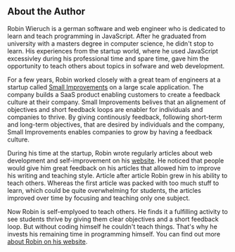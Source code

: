 ## About the Author

Robin Wieruch is a german software and web engineer who is dedicated to learn and teach programming in JavaScript. After he graduated from university with a masters degree in computer science, he didn't stop to learn. His experiences from the startup world, where he used JavaScript excessivley during his professional time and spare time, gave him the opportunity to teach others about topics in sofware and web development.

For a few years, Robin worked closely with a great team of engineers at a startup called [Small Improvements](https://www.small-improvements.com/) on a large scale application. The company builds a SaaS product enabling customers to create a feedback culture at their company. Small Improvements belives that an alignement of objectives and short feedback loops are enabler for individuals and companies to thrive. By giving continously feedback, following short-term and long-term objectives, that are desired by individuals and the company, Small Improvements enables companies to grow by having a feedback culture.

During his time at the startup, Robin wrote regularly articles about web development and self-improvement on his [website](https://www.robinwieruch.de/). He noticed that people would give him great feedback on his articles that allowed him to improve his writing and teaching style. Article after article Robin grew in his ability to teach others. Whereas the first article was packed with too much stuff to learn, which could be quite overwhelming for students, the articles improved over time by focusing and teaching only one subject.

Now Robin is self-emplyoed to teach others. He finds it a fulfilling activity to see students thrive by giving them clear objectives and a short feedback loop. But without coding himself he couldn't teach things. That's why he invests his remaining time in programming himself. You can find out more [about Robin on his website](https://www.robinwieruch.de/about/).